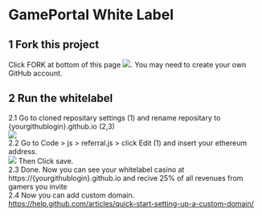 # GamePortal White Label

<h2>1 Fork this project</h2>

Click FORK at bottom of this page <img src='http://dl4.joxi.net/drive/2017/03/28/0004/2038/272374/74/8ad7b348b6.jpg'>. You may need to create your own GitHub account. 

<h2>2 Run the whitelabel</h2>

2.1 Go to cloned repositary  settings (1)  and rename repositary to {yourgithublogin}.github.io (2,3)<br>
<img src="http://dl4.joxi.net/drive/2017/04/02/0004/2038/272374/74/0395e82e1e.jpg">
<br>
2.2 Go to Code  > js > referral.js > click Edit (1) and insert your ethereum address. <br>
<img src='http://dl3.joxi.net/drive/2017/06/14/0004/2038/272374/74/4f4409da04.jpg'>
Then Click save. <br>
2.3 Done. Now you can see your whitelabel casino at https://{yourgithublogin}.github.io and recive 25% of all revenues from gamers you invite<br>
2.4 Now you can add custom domain. https://help.github.com/articles/quick-start-setting-up-a-custom-domain/
